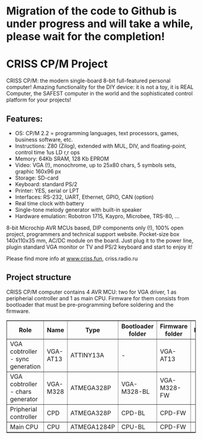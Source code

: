 <h1 color=red>Migration of the code to Github is under progress and will take a while, please wait for the completion!</h1>

<h1>CRISS CP/M Project</h1>

CRISS CP/M: the modern single-board 8-bit full-featured personal computer! Amazing functionality for the DIY device: it is not a toy, it is REAL Computer, the SAFEST computer in the world and the sophisticated control platform for your projects!

<h2>Features:</h2>

<ul>
<li> OS: CP/M 2.2 = programming languages, text processors, games, business software, etc.
<li> Instructions: Z80 (Zilog), extended with MUL, DIV, and floating-point, control time 1us LD r,r ops
<li> Memory: 64Kb SRAM, 128 Kb EPROM
<li> Video: VGA (!), monochrome, up to 25x80 chars, 5 symbols sets, graphic 160x96 px
<li> Storage: SD-card
<li> Keyboard: standard PS/2
<li> Printer: YES, serial or LPT
<li> Interfaces: RS-232, UART, Ethernet, GPIO, CAN (option)
<li> Real time clock with battery
<li> Single-tone melody generator with built-in speaker
<li> Hardware emulation: Robotron 1715, Kaypro, Microbee, TRS-80, ...
</ul>

8-bit Microchip AVR MCUs based, DIP components only (!), 100% open project, programmers and technical support website. Pocket-size box 140x110x35 mm, AC/DC module on the board. Just plug it to the power line, plugin standard VGA monitor or TV and PS/2 keyboard and start to enjoy it!

Please find more info at www.criss.fun, criss.radio.ru

<h2>Project structure</h2>

CRISS CP/M computer contains 4 AVR MCU: two for VGA driver, 1 as peripherial controller and 1 as main CPU. Firmware for them consists from bootloader that must be pre-programming before soldering and the firmware.

<table border=1>
  <tr><th>Role</th><th>Name</th><th>Type</th><th>Bootloader folder</th><th>Firmware folder</th><th>Fuses</th><th>Comments</th></tr>
  <tr><td>VGA cobtroller - sync generation</td><td>VGA-AT13</td><td>ATTINY13A</td><td>-</td><td>VGA-AT13</td><td></td><td></td></tr>
  <tr><td>VGA cobtroller - chars generator</td><td>VGA-M328</td><td>ATMEGA328P</td><td>VGA-M328-BL</td><td>VGA-M328-FW</td><td></td><td></td></tr>
  <tr><td>Pripherial controller</td><td>CPD</td><td>ATMEGA328P</td><td>CPD-BL</td><td>CPD-FW</td><td></td><td></td></tr>
  <tr><td>Main CPU</td><td>CPU</td><td>ATMEGA1284P</td><td>CPU-BL</td><td>CPD-FW</td><td></td><td></td></tr>
</table>  


